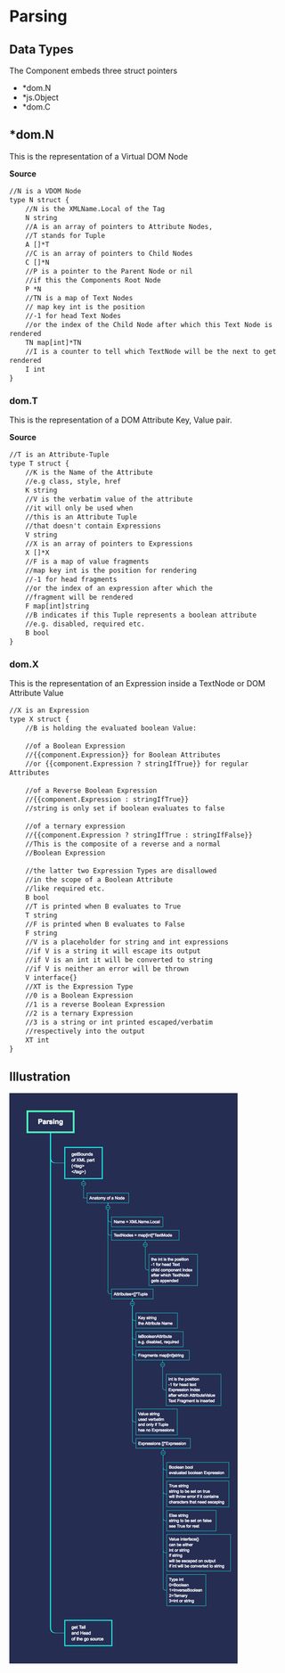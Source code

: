 # Parsing
## Data Types

The Component embeds three struct pointers

- *dom.N
- *js.Object
- *dom.C

## *dom.N

This is the representation of a Virtual DOM Node

**Source**
```
//N is a VDOM Node
type N struct {
	//N is the XMLName.Local of the Tag
	N string
	//A is an array of pointers to Attribute Nodes,
	//T stands for Tuple
	A []*T
	//C is an array of pointers to Child Nodes
	C []*N
	//P is a pointer to the Parent Node or nil 
	//if this the Components Root Node
	P *N
	//TN is a map of Text Nodes
	// map key int is the position
	//-1 for head Text Nodes 
	//or the index of the Child Node after which this Text Node is rendered
	TN map[int]*TN
	//I is a counter to tell which TextNode will be the next to get rendered
	I int
}
```

### dom.T

This is the representation of a DOM Attribute Key, Value pair.

**Source**
```
//T is an Attribute-Tuple
type T struct {
	//K is the Name of the Attribute
	//e.g class, style, href
	K string
	//V is the verbatim value of the attribute
	//it will only be used when
	//this is an Attribute Tuple
	//that doesn't contain Expressions
	V string
	//X is an array of pointers to Expressions
	X []*X
	//F is a map of value fragments
	//map key int is the position for rendering
	//-1 for head fragments
	//or the index of an expression after which the 
	//fragment will be rendered
	F map[int]string
	//B indicates if this Tuple represents a boolean attribute
	//e.g. disabled, required etc.
	B bool
}
```

### dom.X

This is the representation of an Expression inside a TextNode or DOM Attribute Value

```
//X is an Expression
type X struct {
	//B is holding the evaluated boolean Value:

	//of a Boolean Expression
	//{{component.Expression}} for Boolean Attributes
	//or {{component.Expression ? stringIfTrue}} for regular Attributes

	//of a Reverse Boolean Expression
	//{{component.Expression : stringIfTrue}}
	//string is only set if boolean evaluates to false

	//of a ternary expression
	//{{component.Expression ? stringIfTrue : stringIfFalse}}
	//This is the composite of a reverse and a normal
	//Boolean Expression

	//the latter two Expression Types are disallowed
	//in the scope of a Boolean Attribute
	//like required etc.
	B bool
	//T is printed when B evaluates to True
	T string
	//F is printed when B evaluates to False
	F string
	//V is a placeholder for string and int expressions
	//if V is a string it will escape its output
	//if V is an int it will be converted to string
	//if V is neither an error will be thrown
	V interface{}
	//XT is the Expression Type
	//0 is a Boolean Expression
	//1 is a reverse Boolean Expression
	//2 is a ternary Expression
	//3 is a string or int printed escaped/verbatim
	//respectively into the output
	XT int
}
```


## Illustration
![Parsing](../diagrams/parsing.png)
